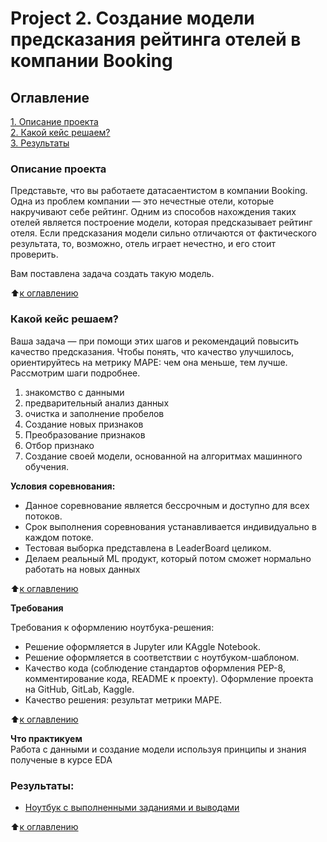 # Project 2. Создание модели предсказания рейтинга отелей в компании Booking

## Оглавление  
[1. Описание проекта](README.md#Описание-проекта)  
[2. Какой кейс решаем?](README.md#Какой-кейс-решаем)  
[3. Результаты](README.md#Результаты)    


### Описание проекта    
Представьте, что вы работаете датасаентистом в компании Booking. Одна из проблем компании — это нечестные отели, которые накручивают себе рейтинг. Одним из способов нахождения таких отелей является построение модели, которая предсказывает рейтинг отеля. Если предсказания модели сильно отличаются от фактического результата, то, возможно, отель играет нечестно, и его стоит проверить.

Вам поставлена задача создать такую модель. 


:arrow_up:[к оглавлению](README.md#Оглавление)


### Какой кейс решаем?    
Ваша задача — при помощи этих шагов и рекомендаций повысить качество предсказания. Чтобы понять, что качество улучшилось, ориентируйтесь на метрику MAPE: чем она меньше, тем лучше. Рассмотрим шаги подробнее.

1. знакомство с данными
2. предварительный анализ данных
3. очистка и заполнение пробелов
4. Создание новых признаков
5. Преобразование признаков
6. Отбор признако
5. Создание своей модели, основанной на алгоритмах машинного обучения.


**Условия соревнования:**  
- Данное соревнование является бессрочным и доступно для всех потоков.
- Срок выполнения соревнования устанавливается индивидуально в каждом потоке.
- Тестовая выборка представлена в LeaderBoard целиком.
- Делаем реальный ML продукт, который потом сможет нормально работать на новых данных

:arrow_up:[к оглавлению](README.md#Оглавление)

**Требования**     

Требования к оформлению ноутбука-решения:
- Решение оформляется в Jupyter или KAggle Notebook.
- Решение оформляется в соответствии с ноутбуком-шаблоном.
- Качество кода (соблюдение стандартов оформления PEP-8, комментирование кода, README к проекту). Оформление проекта на GitHub, GitLab, Kaggle.
- Качество решения: результат метрики MAPE.



:arrow_up:[к оглавлению](README.md#Оглавление)

**Что практикуем**     
Работа с данными и создание модели используя принципы и знания полученые в курсе EDA

### Результаты:  
- [Ноутбук с выполненными заданиями и выводами](EDA_Project_3_model.ipynb)


:arrow_up:[к оглавлению](README.md#Оглавление)
